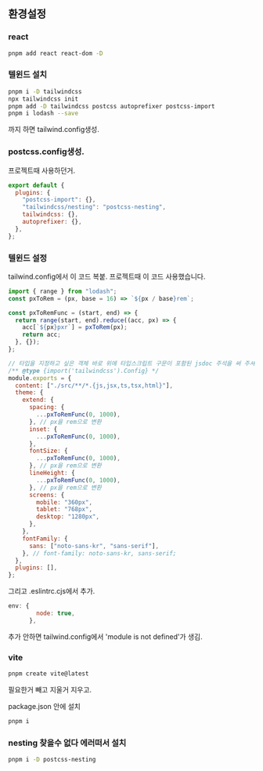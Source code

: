 ## 환경설정

### react
```bash
pnpm add react react-dom -D
```

### 텔윈드 설치
```bash
pnpm i -D tailwindcss
npx tailwindcss init
pnpm add -D tailwindcss postcss autoprefixer postcss-import
pnpm i lodash --save
```
까지 하면 tailwind.config생성.

### postcss.config생성.
프로젝트때 사용하던거.
```js
export default {
  plugins: {
    "postcss-import": {},
    "tailwindcss/nesting": "postcss-nesting",
    tailwindcss: {},
    autoprefixer: {},
  },
};
```

### 텔윈드 설정
tailwind.config에서 이 코드 복붙.
프로젝트때 이 코드 사용했습니다.

```js
import { range } from "lodash";
const pxToRem = (px, base = 16) => `${px / base}rem`;

const pxToRemFunc = (start, end) => {
  return range(start, end).reduce((acc, px) => {
    acc[`${px}pxr`] = pxToRem(px);
    return acc;
  }, {});
};

// 타입을 지정하고 싶은 객체 바로 위에 타입스크립트 구문이 포함된 jsdoc 주석을 써 주셔야 타입스크립트의 지원을 받을 수 있습니다,
/** @type {import('tailwindcss').Config} */
module.exports = {
  content: ["./src/**/*.{js,jsx,ts,tsx,html}"],
  theme: {
    extend: {
      spacing: {
        ...pxToRemFunc(0, 1000),
      }, // px을 rem으로 변환
      inset: {
        ...pxToRemFunc(0, 1000),
      },
      fontSize: {
        ...pxToRemFunc(0, 1000),
      }, // px을 rem으로 변환
      lineHeight: {
        ...pxToRemFunc(0, 1000),
      }, // px을 rem으로 변환
      screens: {
        mobile: "360px",
        tablet: "768px",
        desktop: "1280px",
      },
    },
    fontFamily: {
      sans: ["noto-sans-kr", "sans-serif"],
    }, // font-family: noto-sans-kr, sans-serif;
  },
  plugins: [],
};

```
그리고 .eslintrc.cjs에서 추가.
```js
env: {
        node: true,
      },
```
추가 안하면 tailwind.config에서
'module is not defined'가 생김.


### vite
```bash
pnpm create vite@latest
```
필요한거 빼고 지울거 지우고.

package.json 안에 설치
```bash
pnpm i
```

### nesting 찾을수 없다 에러떠서 설치

```bash
pnpm i -D postcss-nesting
```